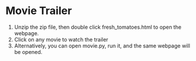 # Movie Trailer

1. Unzip the zip file, then double click fresh_tomatoes.html to open the webpage.
2. Click on any movie to watch the trailer
3. Alternatively, you can open movie.py, run it, and the same webpage will be opened.
